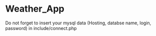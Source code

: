 # Weather_App
Do not forget to insert your mysql data (Hosting, databse name, login, password) in include/connect.php
